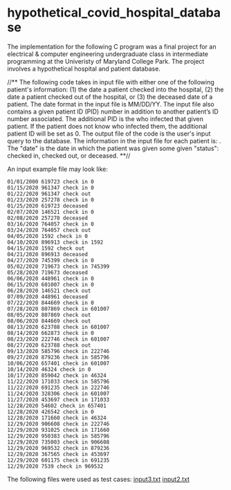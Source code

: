 # hypothetical_covid_hospital_database
The implementation for the following C program was a final project for an electrical &amp; computer engineering undergraduate class in intermediate programming at the Univeristy of Maryland College Park. The project involves a hypothetical hospital and patient database. 


//** The following code takes in input file with either one of the following patient's information: (1) the date a patient checked into the hospital, (2) the date a patient checked out of the hospital, or (3) the deceased date of a patient. The date format in the input file is MM/DD/YY.  The input file also contains a given patient ID (PID) number in addition to another patient’s ID number associated. The additional PID is the who infected that given patient. If the patient does not know who infected them, the additional patient ID will be set as 0. The output file of the code is the user's input query to the database. The information in the input file for each patient is: <date> <PID1> <status> <PID2>. The "date" is the date in which the patient was given some given "status": checked in, checked out, or deceased. **//

An input example file may look like: 
  
    01/01/2000 619723 check in 0
    01/15/2020 961347 check in 0
    01/22/2020 961347 check out
    01/23/2020 257278 check in 0
    01/25/2020 619723 deceased
    02/07/2020 146521 check in 0
    02/08/2020 257278 deceased
    03/16/2020 764057 check in 0
    03/24/2020 764057 check out
    04/05/2020 1592 check in 0
    04/10/2020 896913 check in 1592
    04/15/2020 1592 check out
    04/21/2020 896913 deceased
    04/27/2020 745399 check in 0
    05/02/2020 719673 check in 745399
    05/28/2020 719673 deceased
    06/06/2020 448961 check in 0
    06/15/2020 601007 check in 0
    06/28/2020 146521 check out
    07/09/2020 448961 deceased
    07/22/2020 844669 check in 0
    07/28/2020 807869 check in 601007
    08/05/2020 807869 check out
    08/06/2020 844669 check out
    08/13/2020 623788 check in 601007
    08/14/2020 662873 check in 0
    08/23/2020 222746 check in 601007
    08/27/2020 623788 check out
    09/13/2020 585796 check in 222746
    09/27/2020 879236 check in 585796
    10/06/2020 657401 check in 601007
    10/14/2020 46324 check in 0
    10/17/2020 859042 check in 46324
    11/22/2020 171033 check in 585796
    11/22/2020 691235 check in 222746
    11/24/2020 328306 check in 601007
    11/27/2020 453697 check in 171033
    12/28/2020 54602 check in 657401
    12/28/2020 426542 check in 0
    12/28/2020 171660 check in 46324
    12/29/2020 906608 check in 222746
    12/29/2020 931025 check in 171660
    12/29/2020 950383 check in 585796
    12/29/2020 735003 check in 906608
    12/29/2020 969532 check in 879236
    12/29/2020 367565 check in 453697
    12/29/2020 601175 check in 691235
    12/29/2020 7539 check in 969532
    
The following files were used as test cases: 
[input3.txt](https://github.com/soy-electronica/hypothetical_covid_hospital_database/files/10884243/input3.txt)
[input2.txt](https://github.com/soy-electronica/hypothetical_covid_hospital_database/files/10884245/input2.txt)
